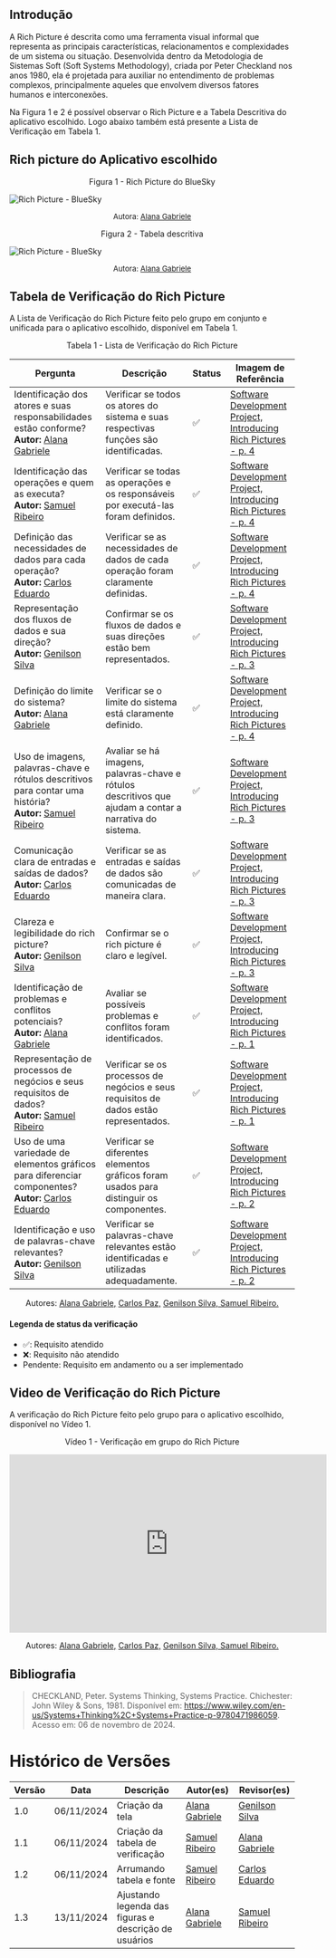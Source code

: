 ## Introdução

A Rich Picture é descrita como uma ferramenta visual informal que representa as principais características, relacionamentos e complexidades de um sistema ou situação. Desenvolvida dentro da Metodologia de Sistemas Soft (Soft Systems Methodology), criada por Peter Checkland nos anos 1980, ela é projetada para auxiliar no entendimento de problemas complexos, principalmente aqueles que envolvem diversos fatores humanos e interconexões.

Na Figura 1 e 2 é possível observar o Rich Picture e a Tabela Descritiva do aplicativo escolhido. Logo abaixo também está presente a Lista de Verificação em Tabela 1.

## Rich picture do Aplicativo escolhido

<p style="text-align: center">Figura 1 - Rich Picture do BlueSky</p>

![Rich Picture - BlueSky](imagens/rpAlana.png)

<font size="2"><p style="text-align: center"> Autora: [Alana Gabriele](https://github.com/alanagabriele) </p></font>

<div style="text-align: center">
<p>Figura 2 - Tabela descritiva</p>
</div>

![Rich Picture - BlueSky](imagens/rp2Alana.png)

<font size="2"><p style="text-align: center"> Autora: [Alana Gabriele](https://github.com/alanagabriele) </p></font>

## Tabela de Verificação do Rich Picture

A Lista de Verificação do Rich Picture feito pelo grupo em conjunto e unificada para o aplicativo escolhido, disponível em Tabela 1.

<div style="text-align: center">
<p>Tabela 1 - Lista de Verificação do Rich Picture</p>
</div>

| Pergunta                                                                                                                                          | Descrição                                                                                               | Status | Imagem de Referência                                                                       |
| ------------------------------------------------------------------------------------------------------------------------------------------------- | ------------------------------------------------------------------------------------------------------- | ------ | ------------------------------------------------------------------------------------------ |
| Identificação dos atores e suas responsabilidades estão conforme? <br> **Autor:** [Alana Gabriele](https://github.com/alanagabriele)              | Verificar se todos os atores do sistema e suas respectivas funções são identificadas.                   | ✅     | [Software Development Project, Introducing Rich Pictures - p. 4](imagens/imgTabela/01.jpg) |
| Identificação das operações e quem as executa? <br> **Autor:** [Samuel Ribeiro](https://github.com/SamuelRicosta)                                 | Verificar se todas as operações e os responsáveis por executá-las foram definidos.                      | ✅     | [Software Development Project, Introducing Rich Pictures - p. 4](imagens/imgTabela/02.jpg) |
| Definição das necessidades de dados para cada operação? <br> **Autor:** [Carlos Eduardo](https://github.com/dudupaz)                              | Verificar se as necessidades de dados de cada operação foram claramente definidas.                      | ✅     | [Software Development Project, Introducing Rich Pictures - p. 4](imagens/imgTabela/03.jpg) |
| Representação dos fluxos de dados e sua direção? <br> **Autor:** [Genilson Silva](https://github.com/GenilsonJrs)                                 | Confirmar se os fluxos de dados e suas direções estão bem representados.                                | ✅     | [Software Development Project, Introducing Rich Pictures - p. 3](imagens/imgTabela/04.jpg) |
| Definição do limite do sistema? <br> **Autor:** [Alana Gabriele](https://github.com/alanagabriele)                                                | Verificar se o limite do sistema está claramente definido.                                              | ✅     | [Software Development Project, Introducing Rich Pictures - p. 4](imagens/imgTabela/05.jpg) |
| Uso de imagens, palavras-chave e rótulos descritivos para contar uma história? <br> **Autor:** [Samuel Ribeiro](https://github.com/SamuelRicosta) | Avaliar se há imagens, palavras-chave e rótulos descritivos que ajudam a contar a narrativa do sistema. | ✅     | [Software Development Project, Introducing Rich Pictures - p. 3](imagens/imgTabela/06.jpg) |
| Comunicação clara de entradas e saídas de dados? <br> **Autor:** [Carlos Eduardo](https://github.com/dudupaz)                                     | Verificar se as entradas e saídas de dados são comunicadas de maneira clara.                            | ✅     | [Software Development Project, Introducing Rich Pictures - p. 3](imagens/imgTabela/07.jpg) |
| Clareza e legibilidade do rich picture? <br> **Autor:** [Genilson Silva](https://github.com/GenilsonJrs)                                          | Confirmar se o rich picture é claro e legível.                                                          | ✅     | [Software Development Project, Introducing Rich Pictures - p. 3](imagens/imgTabela/08.jpg) |
| Identificação de problemas e conflitos potenciais? <br> **Autor:** [Alana Gabriele](https://github.com/alanagabriele)                             | Avaliar se possíveis problemas e conflitos foram identificados.                                         | ✅     | [Software Development Project, Introducing Rich Pictures - p. 1](imagens/imgTabela/09.jpg) |
| Representação de processos de negócios e seus requisitos de dados? <br> **Autor:** [Samuel Ribeiro](https://github.com/SamuelRicosta)             | Verificar se os processos de negócios e seus requisitos de dados estão representados.                   | ✅     | [Software Development Project, Introducing Rich Pictures - p. 1](imagens/imgTabela/10.jpg) |
| Uso de uma variedade de elementos gráficos para diferenciar componentes? <br> **Autor:** [Carlos Eduardo](https://github.com/dudupaz)             | Verificar se diferentes elementos gráficos foram usados para distinguir os componentes.                 | ✅     | [Software Development Project, Introducing Rich Pictures - p. 2](imagens/imgTabela/11.jpg) |
| Identificação e uso de palavras-chave relevantes? <br> **Autor:** [Genilson Silva](https://github.com/GenilsonJrs)                                | Verificar se palavras-chave relevantes estão identificadas e utilizadas adequadamente.                  | ✅     | [Software Development Project, Introducing Rich Pictures - p. 2](imagens/imgTabela/11.jpg) |

<p style="text-align: center; font-size: 14px;">
    Autores: <a href="https://github.com/alanagabriele" target="_blank">Alana Gabriele,</a> <a href="https://github.com/dudupaz" target="_blank">Carlos Paz,</a> <a href="https://github.com/GenilsonJrs" target="_blank">Genilson Silva,</a><a href="https://github.com/SamuelRicosta" target="_blank"> Samuel Ribeiro. </a>
</p>

#### Legenda de status da verificação

- ✅: Requisito atendido
- ❌: Requisito não atendido
- Pendente: Requisito em andamento ou a ser implementado

## Video de Verificação do Rich Picture

A verificação do Rich Picture feito pelo grupo para o aplicativo escolhido, disponível no Vídeo 1.

<div style="text-align: center">
<p>Vídeo 1 - Verificação em grupo do Rich Picture</p>
</div>

<div style="text-align: center">
<iframe width="560" height="315" src="https://www.youtube.com/embed/j7kqMQ2KPno?si=Fq73EOX0I2VZZzHw" title="YouTube video player" frameborder="0" allow="accelerometer; autoplay; clipboard-write; encrypted-media; gyroscope; picture-in-picture; web-share" referrerpolicy="strict-origin-when-cross-origin" allowfullscreen></iframe></div>

<p style="text-align: center; font-size: 14px;">
    Autores: <a href="https://github.com/alanagabriele" target="_blank">Alana Gabriele,</a> <a href="https://github.com/dudupaz" target="_blank">Carlos Paz,</a> <a href="https://github.com/GenilsonJrs" target="_blank">Genilson Silva,</a><a href="https://github.com/SamuelRicosta" target="_blank"> Samuel Ribeiro. </a>
</p>

## Bibliografia

> CHECKLAND, Peter. Systems Thinking, Systems Practice. Chichester: John Wiley & Sons, 1981. Disponível em: https://www.wiley.com/en-us/Systems+Thinking%2C+Systems+Practice-p-9780471986059. Acesso em: 06 de novembro de 2024.

# Histórico de Versões

| Versão |    Data    | Descrição                                             | Autor(es)                                          | Revisor(es)                                        |
| ------ | :--------: | ----------------------------------------------------- | -------------------------------------------------- | -------------------------------------------------- |
| 1.0    | 06/11/2024 | Criação da tela                                       | [Alana Gabriele](https://github.com/alanagabriele) | [Genilson Silva](https://github.com/GenilsonJrs)   |
| 1.1    | 06/11/2024 | Criação da tabela de verificação                      | [Samuel Ribeiro](https://github.com/SamuelRicosta) | [Alana Gabriele](https://github.com/alanagabriele) |
| 1.2    | 06/11/2024 | Arrumando tabela e fonte                              | [Samuel Ribeiro](https://github.com/SamuelRicosta) | [Carlos Eduardo](https://github.com/dudupaz)       |
| 1.3    | 13/11/2024 | Ajustando legenda das figuras e descrição de usuários | [Alana Gabriele](https://github.com/alanagabriele) | [Samuel Ribeiro](https://github.com/SamuelRicosta) |
